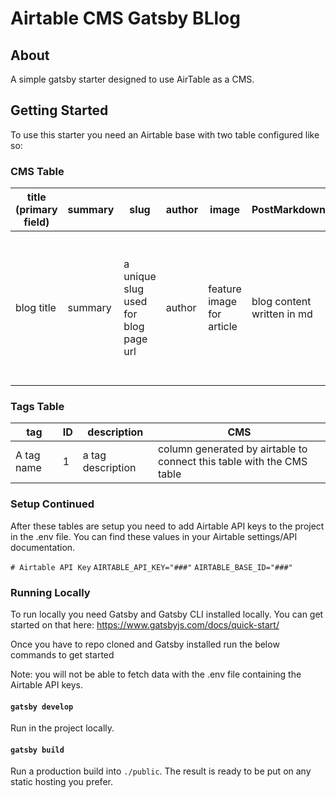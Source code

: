 # Airtable CMS Gatsby BLlog

## About

A simple gatsby starter designed to use AirTable as a CMS.

## Getting Started

To use this starter you need an Airtable base with two table configured like so:

### CMS Table

| title (primary field) | summary | slug                                | author | image                    | PostMarkdown               | Tags | tag (from Tags) | date | status |
|-----------------------|---------|-------------------------------------|--------|--------------------------|----------------------------|------|-----------------|------|--------|
| blog title            | summary | a unique slug used for blog page url| author | feature image for article | blog content written in md | auto field created by airtable to conect this table to the Tags table | tags for this article | date published | status of article. only "Published" articles will be pulled into the site |



### Tags Table

| tag        | ID | description       | CMS                                   |
|------------|----|-------------------|-------|
| A tag name | 1  | a tag description | column generated by airtable to connect this table with the CMS table |

### Setup Continued

After these tables are setup you need to add Airtable API keys to the project in the .env file. You can find these values in your Airtable settings/API documentation.

`# Airtable API Key`
`AIRTABLE_API_KEY="###"`
`AIRTABLE_BASE_ID="###"`

### Running Locally

To run locally you need Gatsby and Gatsby CLI installed locally. You can get started on that here: https://www.gatsbyjs.com/docs/quick-start/

Once you have to repo cloned and Gatsby installed run the below commands to get started

Note: you will not be able to fetch data with the .env file containing the Airtable API keys.

#### `gatsby develop`

Run in the project locally.

#### `gatsby build`

Run a production build into `./public`. The result is ready to be put on any static hosting you prefer.
